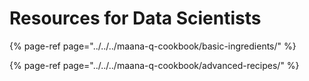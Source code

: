 # Resources for Data Scientists





{% page-ref page="../../../maana-q-cookbook/basic-ingredients/" %}

{% page-ref page="../../../maana-q-cookbook/advanced-recipes/" %}

